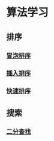 # 算法学习

## 排序

### [冒泡排序](/src/Sort/bubbleSort.ts)

### [插入排序](/src/Sort/insertionSort.ts)

### [快速排序](/src/Sort/quickSort.ts)

## 搜索

### [二分查找](/src/Search/binarySearch.ts)
